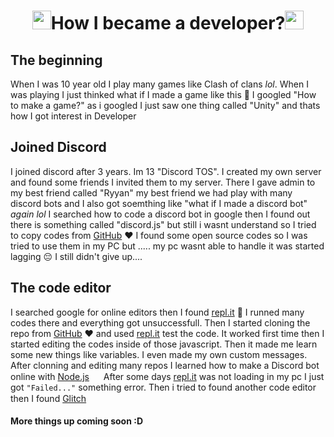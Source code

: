 <h1 align="center"><img src="https://cdn.discordapp.com/emojis/710970919736311942.png?v=1" width="30px">How I became a developer?<img src="https://cdn.discordapp.com/emojis/710970919736311942.png?v=1" width="30px"></h1>

## The beginning
When I was 10 year old I play many games like Clash of clans *lol*. When I was playing I just thinked what if I made a game like this :eyes: I googled "How to make a game?" as i googled I just saw one thing called "Unity" and thats how I got interest in Developer

## Joined Discord
I joined discord after 3 years. Im 13 "Discord TOS". I created my own server and found some friends I invited them to my server. There I gave admin to my best friend called "Ryyan" my best friend we had play with many discord bots and I also got soemthing like "what if I made a discord bot" *again lol* I searched how to code a discord bot in google then I found out there is something called "discord.js" but still i wasnt understand so I tried to copy codes from [GitHub](https://github.com) :heart: I found some open source codes so I was tried to use them in my PC but ..... my pc wasnt able to handle it was started lagging :pensive: I still didn't give up....

## The code editor
I searched google for online editors then I found [repl.it](https://repl.it) :partying_face: I runned many codes there and everything got unsuccessfull. Then I started cloning the repo from [GitHub](https://github.com) :heart: and used [repl.it](https://repl.it) test the code. It worked first time then I started editing the codes inside of those javascript. Then it made me learn some new things like variables. I even made my own custom messages. After clonning and editing many repos I learned how to make a Discord bot online with [Node.js](https://nodejs.org/) <img src="https://www.phpexperttechnologies.com/cp-admin/dynamic_folder/blog_image/5d8c88533f72cnode-js-new.png" width="15px"> After some days [repl.it](https://repl.it) was not loading in my pc I just got `"Failed..."` something error. Then i tried to found another code editor then I found [Glitch](https://glitch.com) <img src="https://cdn.glitch.com/e200ca48-8caa-472f-b105-1ab0ed3d605d%2Fglitch-fish-big.png?v=1534344540198" width="15px">

#### More things up coming soon :D

